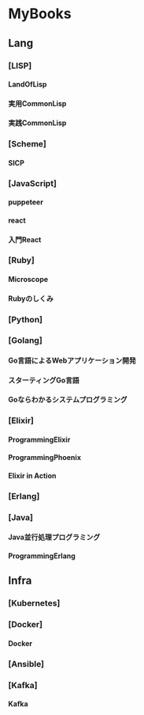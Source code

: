 MyBooks
=======
## Lang
### [LISP]
#### LandOfLisp
#### 実用CommonLisp
#### 実践CommonLisp
### [Scheme]
#### SICP
### [JavaScript]
#### puppeteer
#### react
#### 入門React
### [Ruby]
#### Microscope
#### Rubyのしくみ
### [Python]
### [Golang]
#### Go言語によるWebアプリケーション開発
#### スターティングGo言語
#### Goならわかるシステムプログラミング
### [Elixir]
#### ProgrammingElixir
#### ProgrammingPhoenix
#### Elixir in Action
### [Erlang]
### [Java]
#### Java並行処理プログラミング
#### ProgrammingErlang
## Infra
### [Kubernetes]
### [Docker]
#### Docker
### [Ansible]
### [Kafka]
#### Kafka
